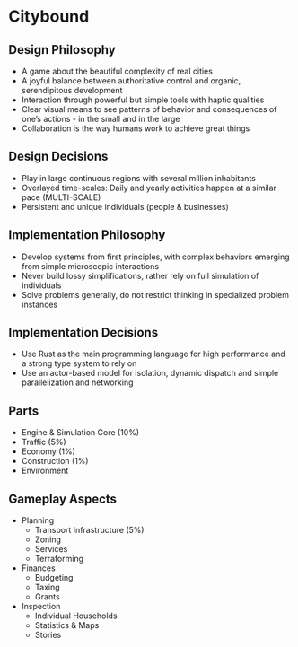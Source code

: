 # Citybound

## Design Philosophy

* A game about the beautiful complexity of real cities
* A joyful balance between authoritative control and organic, serendipitous development
* Interaction through powerful but simple tools with haptic qualities
* Clear visual means to see patterns of behavior and consequences of one’s actions - in the small and in the large
* Collaboration is the way humans work to achieve great things

## Design Decisions

* Play in large continuous regions with several million inhabitants
* Overlayed time-scales: Daily and yearly activities happen at a similar pace (MULTI-SCALE)
* Persistent and unique individuals (people & businesses)

## Implementation Philosophy

* Develop systems from first principles, with complex behaviors emerging from simple microscopic interactions
* Never build lossy simplifications, rather rely on full simulation of individuals
* Solve problems generally, do not restrict thinking in specialized problem instances

## Implementation Decisions

* Use Rust as the main programming language for high performance and a strong type system to rely on
* Use an actor-based model for isolation, dynamic dispatch and simple parallelization and networking

## Parts

* Engine & Simulation Core (10%)
* Traffic (5%)
* Economy (1%)
* Construction (1%)
* Environment

## Gameplay Aspects

* Planning
  * Transport Infrastructure (5%)
  * Zoning
  * Services
  * Terraforming
* Finances
  * Budgeting
  * Taxing
  * Grants
* Inspection
  * Individual Households
  * Statistics & Maps
  * Stories
